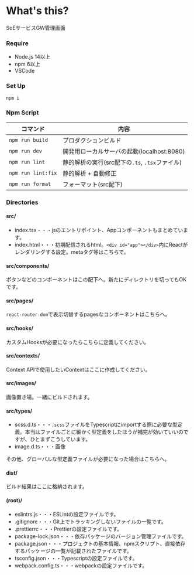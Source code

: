 # What's this?

SoEサービスGW管理画面



### Require

* Node.js 14以上
* npm 6以上
* VSCode



### Set Up

```
npm i
```



### Npm Script

| コマンド           | 内容                                           |
| ------------------ | ---------------------------------------------- |
| `npm run build`    | プロダクションビルド                           |
| `npm run dev`      | 開発用ローカルサーバの起動(localhost:8080)     |
| `npm run lint`     | 静的解析の実行(src配下の`.ts`, `.tsx`ファイル) |
| `npm run lint:fix` | 静的解析 + 自動修正                            |
| `npm run format`   | フォーマット(src配下)                          |



### Directories

#### src/

* index.tsx・・・jsのエントリポイント、Appコンポーネントもまとめています。
* index.html・・・初期配信されるhtml。`<div id="app"></div>`内にReactがレンダリングする設定。metaタグ等はこちらで。

#### src/components/

ボタンなどのコンポーネントはこの配下へ。新たにディレクトリを切ってもOKです。

#### src/pages/

`react-router-dom`で表示切替するpagesなコンポーネントはこちらへ。

#### src/hooks/

カスタムHooksが必要になったらこちらに定義してください。

#### src/contexts/

Context APIで使用したいContextはここに作成してください。

#### src/images/

画像置き場。一緒にビルドされます。

#### src/types/

* scss.d.ts・・・`.scss`ファイルをTypescriptにimportする際に必要な型定義。本当はファイルごとに細かく型定義をしたほうが補完が効いていいのですが、ひとまずこうしています。
* image.d.ts・・・画像

その他、グローバルな型定義ファイルが必要になった場合はこちらへ。

#### dist/

ビルド結果はここに格納されます。

#### (root)/

* eslintrs.js・・・ESLintの設定ファイルです。
* .gitignore・・・Git上でトラッキングしないファイルの一覧です。
* .prettierrc・・・Prettierの設定ファイルです。
* package-lock.json・・・依存パッケージのバージョン管理ファイルです。
* package.json・・・プロジェクトの基本情報、npmスクリプト、直接依存するパッケージの一覧が記載されたファイルです。
* tsconfig.json・・・Typescriptの設定ファイルです。
* webpack.config.ts・・・webpackの設定ファイルです。
